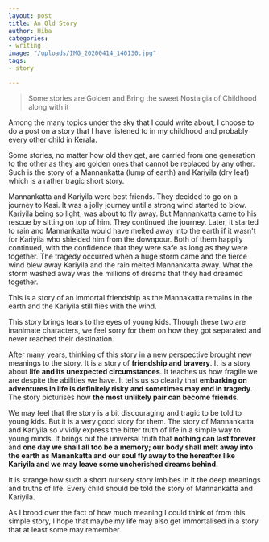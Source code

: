 ```yaml
---
layout: post
title: An Old Story
author: Hiba
categories:
- writing
image: "/uploads/IMG_20200414_140130.jpg"
tags:
- story

---
```

> Some stories are Golden and Bring the sweet Nostalgia of Childhood along with it

Among the many topics under the sky that I could write about, I choose to do a post on a story that I have listened to in my childhood and probably every other child in Kerala.

Some stories, no matter how old they get, are carried from one generation to the other as they are golden ones that cannot be replaced by any other. Such is the story of a Mannankatta (lump of earth) and Kariyila (dry leaf) which is a rather tragic short story. 

Mannankatta and Kariyila were best friends. They decided to go on a journey to Kasi. It was a jolly journey until a strong wind started to blow. Kariyila being so light, was about to fly away. But Mannankatta came to his rescue by sitting on top of him. They continued the journey. Later, it started to rain and Mannankatta would have melted away into the earth if it wasn't for Kariyila who shielded him from the downpour. Both of them happily continued, with the confidence that they were safe as long as they were together. The tragedy occurred when a huge storm came and the fierce wind blew away Kariyila and the rain melted Mannankatta away. What the storm washed away was the millions of dreams that they had dreamed together.

This is a story of an immortal friendship as the Mannakatta remains in the earth and the Kariyila still flies with the wind.

This story brings tears to the eyes of young kids. Though these two are inanimate characters, we feel sorry for them on how they got separated and never reached their destination.

After many years, thinking of this story in a new perspective brought new meanings to the story. It is a story of **friendship and bravery**. It is a story about **life and its unexpected circumstances**. It teaches us how fragile we are despite the abilities we have. It tells us so clearly that **embarking on adventures in life is definitely risky** **and sometimes may end in tragedy**. The story picturises how **the most unlikely pair can become friends**.

We may feel that the story is a bit discouraging and tragic to be told to young kids. But it is a very good story for them. The story of Mannankatta and Kariyila so vividly express the bitter truth of life in a simple way to young minds. It brings out the universal truth that **nothing can last forever** and **one day we shall all too be a memory; our body shall melt away into the earth as Manankatta and our soul fly away to the hereafter like Kariyila and we may leave some uncherished dreams behind.**

It is strange how such a short nursery story imbibes in it the deep meanings and truths of life. Every child should be told the story of Mannankatta and Kariyila.

As I brood over the fact of how much meaning I could think of from this simple story, I hope that maybe my life may also get immortalised in a story that at least some may remember.